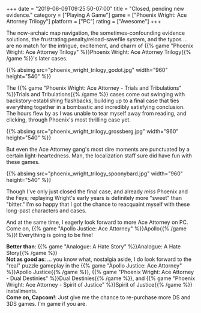 +++
date = "2019-06-09T09:25:50-07:00"
title = "Closed, pending new evidence."
category = ["Playing A Game"]
game = ["Phoenix Wright: Ace Attorney Trilogy"]
platform = ["PC"]
rating = ["Awesome"]
+++

The now-archaic map navigation, the sometimes-confounding evidence solutions, the frustrating penalty/reload-savefile system, and the typos ... are no match for the intrigue, excitement, and charm of {{% game "Phoenix Wright: Ace Attorney Trilogy" %}}Phoenix Wright: Ace Attorney Trilogy{{% /game %}}'s later cases.

{{% absimg src="phoenix_wright_trilogy_godot.jpg" width="960" height="540" %}}

The {{% game "Phoenix Wright: Ace Attorney - Trials and Tribulations" %}}Trials and Tribulations{{% /game %}} cases come out swinging with backstory-establishing flashbacks, building up to a final case that ties everything together in a bombastic and incredibly satisfying conclusion.  The hours flew by as I was unable to tear myself away from reading, and clicking, through Phoenix's most thrilling case yet.

{{% absimg src="phoenix_wright_trilogy_grossberg.jpg" width="960" height="540" %}}

But even the Ace Attorney gang's most dire moments are punctuated by a certain light-heartedness.  Man, the localization staff sure did have fun with these games.

{{% absimg src="phoenix_wright_trilogy_spoonybard.jpg" width="960" height="540" %}}

Though I've only just closed the final case, and already <i>miss</i> Phoenix and the Feys; replaying Wright's early years is definitely more "sweet" than "bitter."  I'm so happy that I got the chance to reacquaint myself with these long-past characters and cases.

And at the same time, I eagerly look forward to more Ace Attorney on PC.  Come on, {{% game "Apollo Justice: Ace Attorney" %}}Apollo{{% /game %}}!  Everything is going to be fine!

<b>Better than</b>: {{% game "Analogue: A Hate Story" %}}Analogue: A Hate Story{{% /game %}}  
<b>Not as good as</b>: ... you know what, nostalgia aside, I do look forward to the "real" puzzle gameplay in the {{% game "Apollo Justice: Ace Attorney" %}}Apollo Justice{{% /game %}}, {{% game "Phoenix Wright: Ace Attorney - Dual Destinies" %}}Dual Destinies{{% /game %}}, and {{% game "Phoenix Wright: Ace Attorney - Spirit of Justice" %}}Spirit of Justice{{% /game %}} installments.  
<b>Come on, Capcom!</b>: Just give me the chance to re-purchase more DS and 3DS games.  I'm game if you are.
